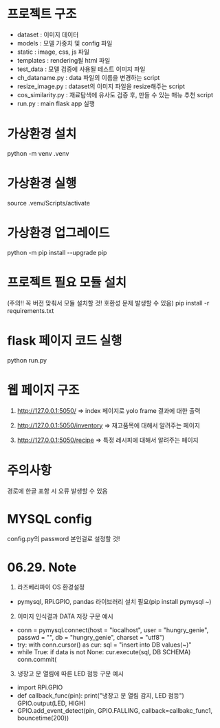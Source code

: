 # 프로젝트 구조
- dataset : 이미지 데이터
- models : 모델 가중치 및 config 파일
- static : image, css, js 파일
- templates : rendering될 html 파일
- test_data : 모델 검증에 사용될 테스트 이미지 파일
- ch_dataname.py : data 파일의 이름을 변경하는 script
- resize_image.py : dataset의 이미지 파일을 resize해주는 script
- cos_similarity.py : 재료탐색에 유사도 검증 후, 만들 수 있는 매뉴 추천 script
- run.py : main flask app 실행

# 가상환경 설치
python -m venv .venv

# 가상환경 실행
source .venv/Scripts/activate

# 가상환경 업그레이드
python -m pip install --upgrade pip

# 프로젝트 필요 모듈 설치
(주의!! 꼭 버전 맞춰서 모듈 설치할 것! 호환성 문제 발생할 수 있음)
pip install -r requirements.txt

# flask 페이지 코드 실행
python run.py

# 웹 페이지 구조
1) http://127.0.0.1:5050/ 
=> index 페이지로 yolo frame 결과에 대한 출력

2) http://127.0.0.1:5050/inventory
=> 재고품목에 대해서 알려주는 페이지

3) http://127.0.0.1:5050/recipe
=> 특정 레시피에 대해서 알려주는 페이지

# 주의사항
경로에 한글 포함 시 오류 발생할 수 있음

# MYSQL config
config.py의 password 본인걸로 설정할 것!

# 06.29. Note
1) 라즈베리파이 OS 환경설정
- pymysql, RPi.GPIO, pandas 라이브러리 설치 필요(pip install pymysql ~)
2) 이미지 인식결과 DATA 저장 구문 예시
- conn = pymysql.connect(host = "localhost", user = "hungry_genie", passwd = "", db = "hungry_genie", charset = "utf8")
- try: with conn.cursor() as cur: sql = "insert into DB values(~)"
- while True: if data is not None: cur.execute(sql, DB SCHEMA) conn.commit(
3) 냉장고 문 열림에 따른 LED 점등 구문 예시
- import RPi.GPIO
- def callback_func(pin): print("냉장고 문 열림 감지, LED 점등") GPIO.output(LED, HIGH)
- GPIO.add_event_detect(pin, GPIO.FALLING, callback=callbakc_func1, bouncetime(200))